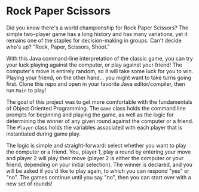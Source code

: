 # Rock Paper Scissors

Did you know there's a world championship for Rock Paper Scissors? The simple two-player game has a long history and has many variations, yet it remains one of the staples for decision-making in groups. Can't decide who's up? "Rock, Paper, Scissors, Shoot."

With this Java command-line interpretation of the classic game, you can try your luck playing against the computer, or play against your friend! The computer's move is entirely random, so it will take some luck for you to win. Playing your friend, on the other hand... you might want to take turns going first. Clone this repo and open in your favorite Java editor/compiler, then run `Main` to play!

The goal of this project was to get more comfortable with the fundamentals of Object Oriented Programming. The `Game` class holds the command line prompts for beginning and playing the game, as well as the logic for determining the winner of any given round against the computer or a friend. The `Player` class holds the variables associated with each player that is instantiated during game play. 

The logic is simple and straight-forward: select whether you want to play the computer or a friend. You, player 1, play a round by entering your move and player 2 will play their move (player 2 is either the computer or your friend, depending on your initial selection). The winner is declared, and you will be asked if you'd like to play again, to which you can respond "yes" or "no". The games continue until you say "no", then you can start over with a new set of rounds!
